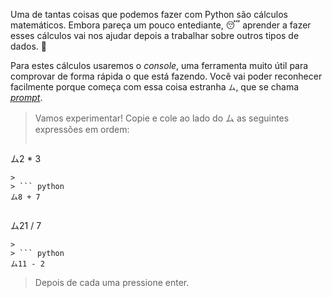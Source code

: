 Uma de tantas coisas que podemos fazer com Python são  cálculos matemáticos. Embora pareça um pouco entediante,  :sleeping: aprender a fazer esses cálculos vai nos ajudar depois a trabalhar sobre outros tipos de dados. :star_struck:

Para estes cálculos usaremos o *console*, uma ferramenta muito útil para comprovar de forma rápida o que está fazendo. Você vai poder reconhecer facilmente porque começa com essa coisa estranha `ム`, que se chama _[prompt](https://es.wikipedia.org/wiki/Prompt)_.

> Vamos experimentar! Copie e cole ao lado do ム as seguintes expressões em ordem:
>
> ``` python
ム2 * 3
```
>
> ``` python
ム8 + 7
```
>
> ``` python
ム21 / 7
```
>
> ``` python
ム11 - 2
```
> Depois de cada uma pressione enter.
